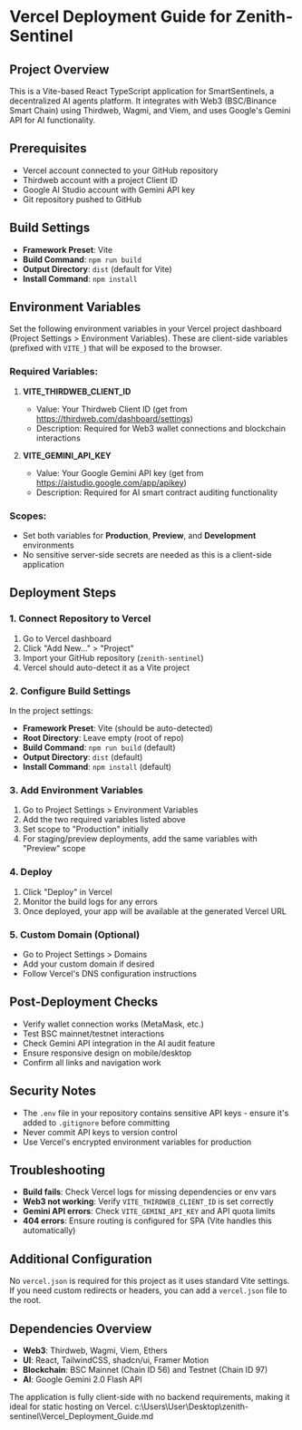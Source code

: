 # Vercel Deployment Guide for Zenith-Sentinel

## Project Overview
This is a Vite-based React TypeScript application for SmartSentinels, a decentralized AI agents platform. It integrates with Web3 (BSC/Binance Smart Chain) using Thirdweb, Wagmi, and Viem, and uses Google's Gemini API for AI functionality.

## Prerequisites
- Vercel account connected to your GitHub repository
- Thirdweb account with a project Client ID
- Google AI Studio account with Gemini API key
- Git repository pushed to GitHub

## Build Settings
- **Framework Preset**: Vite
- **Build Command**: `npm run build`
- **Output Directory**: `dist` (default for Vite)
- **Install Command**: `npm install`

## Environment Variables
Set the following environment variables in your Vercel project dashboard (Project Settings > Environment Variables). These are client-side variables (prefixed with `VITE_`) that will be exposed to the browser.

### Required Variables:
1. **VITE_THIRDWEB_CLIENT_ID**
   - Value: Your Thirdweb Client ID (get from https://thirdweb.com/dashboard/settings)
   - Description: Required for Web3 wallet connections and blockchain interactions

2. **VITE_GEMINI_API_KEY**
   - Value: Your Google Gemini API key (get from https://aistudio.google.com/app/apikey)
   - Description: Required for AI smart contract auditing functionality

### Scopes:
- Set both variables for **Production**, **Preview**, and **Development** environments
- No sensitive server-side secrets are needed as this is a client-side application

## Deployment Steps

### 1. Connect Repository to Vercel
1. Go to Vercel dashboard
2. Click "Add New..." > "Project"
3. Import your GitHub repository (`zenith-sentinel`)
4. Vercel should auto-detect it as a Vite project

### 2. Configure Build Settings
In the project settings:
- **Framework Preset**: Vite (should be auto-detected)
- **Root Directory**: Leave empty (root of repo)
- **Build Command**: `npm run build` (default)
- **Output Directory**: `dist` (default)
- **Install Command**: `npm install` (default)

### 3. Add Environment Variables
1. Go to Project Settings > Environment Variables
2. Add the two required variables listed above
3. Set scope to "Production" initially
4. For staging/preview deployments, add the same variables with "Preview" scope

### 4. Deploy
1. Click "Deploy" in Vercel
2. Monitor the build logs for any errors
3. Once deployed, your app will be available at the generated Vercel URL

### 5. Custom Domain (Optional)
- Go to Project Settings > Domains
- Add your custom domain if desired
- Follow Vercel's DNS configuration instructions

## Post-Deployment Checks
- Verify wallet connection works (MetaMask, etc.)
- Test BSC mainnet/testnet interactions
- Check Gemini API integration in the AI audit feature
- Ensure responsive design on mobile/desktop
- Confirm all links and navigation work

## Security Notes
- The `.env` file in your repository contains sensitive API keys - ensure it's added to `.gitignore` before committing
- Never commit API keys to version control
- Use Vercel's encrypted environment variables for production

## Troubleshooting
- **Build fails**: Check Vercel logs for missing dependencies or env vars
- **Web3 not working**: Verify `VITE_THIRDWEB_CLIENT_ID` is set correctly
- **Gemini API errors**: Check `VITE_GEMINI_API_KEY` and API quota limits
- **404 errors**: Ensure routing is configured for SPA (Vite handles this automatically)

## Additional Configuration
No `vercel.json` is required for this project as it uses standard Vite settings. If you need custom redirects or headers, you can add a `vercel.json` file to the root.

## Dependencies Overview
- **Web3**: Thirdweb, Wagmi, Viem, Ethers
- **UI**: React, TailwindCSS, shadcn/ui, Framer Motion
- **Blockchain**: BSC Mainnet (Chain ID 56) and Testnet (Chain ID 97)
- **AI**: Google Gemini 2.0 Flash API

The application is fully client-side with no backend requirements, making it ideal for static hosting on Vercel.</content>
<parameter name="filePath">c:\Users\User\Desktop\zenith-sentinel\Vercel_Deployment_Guide.md